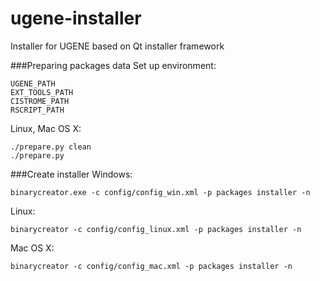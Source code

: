 # ugene-installer
Installer for UGENE based on Qt installer framework

###Preparing packages data
Set up environment:
```
UGENE_PATH
EXT_TOOLS_PATH
CISTROME_PATH
RSCRIPT_PATH
```
Linux, Mac OS X:
```
./prepare.py clean
./prepare.py
```

###Create installer
Windows:
```
binarycreator.exe -c config/config_win.xml -p packages installer -n
```
Linux:
```
binarycreator -c config/config_linux.xml -p packages installer -n
```
Mac OS X:
```
binarycreator -c config/config_mac.xml -p packages installer -n
```

